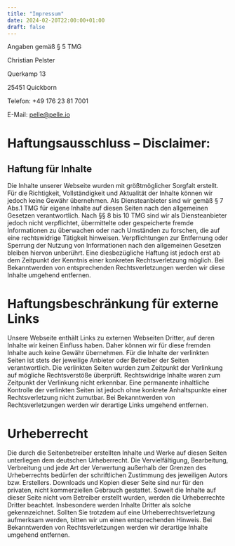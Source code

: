 ```yaml
---
title: "Impressum"
date: 2024-02-20T22:00:00+01:00
draft: false
---
```


Angaben gemäß § 5 TMG

Christian Pelster

Querkamp 13

25451 Quickborn

Telefon: +49 176 23 81 7001

E-Mail: pelle@pelle.io

# Haftungsausschluss – Disclaimer:
## Haftung für Inhalte
Die Inhalte unserer Webseite wurden mit größtmöglicher Sorgfalt erstellt. Für die
Richtigkeit, Vollständigkeit und Aktualität der Inhalte können wir jedoch keine
Gewähr übernehmen. Als Diensteanbieter sind wir gemäß § 7 Abs.1 TMG für
eigene Inhalte auf diesen Seiten nach den allgemeinen Gesetzen verantwortlich.
Nach §§ 8 bis 10 TMG sind wir als Diensteanbieter jedoch nicht verpflichtet,
übermittelte oder gespeicherte fremde Informationen zu überwachen oder nach
Umständen zu forschen, die auf eine rechtswidrige Tätigkeit hinweisen.
Verpflichtungen zur Entfernung oder Sperrung der Nutzung von Informationen
nach den allgemeinen Gesetzen bleiben hiervon unberührt.
Eine diesbezügliche Haftung ist jedoch erst ab dem Zeitpunkt der Kenntnis einer
konkreten Rechtsverletzung möglich. Bei Bekanntwerden von entsprechenden
Rechtsverletzungen werden wir diese Inhalte umgehend entfernen.

# Haftungsbeschränkung für externe Links
Unsere Webseite enthält Links zu externen Webseiten Dritter, auf deren Inhalte
wir keinen Einfluss haben. Daher können wir für diese fremden Inhalte auch
keine Gewähr übernehmen. Für die Inhalte der verlinkten Seiten ist stets der
jeweilige Anbieter oder Betreiber der Seiten verantwortlich.
Die verlinkten Seiten wurden zum Zeitpunkt der Verlinkung auf mögliche
Rechtsverstöße überprüft. Rechtswidrige Inhalte waren zum Zeitpunkt der
Verlinkung nicht erkennbar. Eine permanente inhaltliche Kontrolle der verlinkten
Seiten ist jedoch ohne konkrete Anhaltspunkte einer Rechtsverletzung nicht
zumutbar. Bei Bekanntwerden von Rechtsverletzungen werden wir derartige
Links umgehend entfernen.

# Urheberrecht
Die durch die Seitenbetreiber erstellten Inhalte und Werke auf diesen Seiten
unterliegen dem deutschen Urheberrecht. Die Vervielfältigung, Bearbeitung,
Verbreitung und jede Art der Verwertung außerhalb der Grenzen des
Urheberrechts bedürfen der schriftlichen Zustimmung des jeweiligen Autors
bzw. Erstellers. Downloads und Kopien dieser Seite sind nur für den privaten,
nicht kommerziellen Gebrauch gestattet.
Soweit die Inhalte auf dieser Seite nicht vom Betreiber erstellt wurden, werden
die Urheberrechte Dritter beachtet. Insbesondere werden Inhalte Dritter als
solche gekennzeichnet. Sollten Sie trotzdem auf eine Urheberrechtsverletzung
aufmerksam werden, bitten wir um einen entsprechenden Hinweis. Bei
Bekanntwerden von Rechtsverletzungen werden wir derartige Inhalte umgehend
entfernen.
